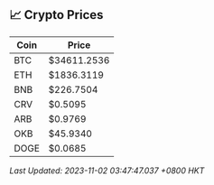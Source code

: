 ## 📈 Crypto Prices

| Coin | Price |
| ---- | ----- |
| BTC | $34611.2536 |
| ETH | $1836.3119 |
| BNB | $226.7504 |
| CRV | $0.5095 |
| ARB | $0.9769 |
| OKB | $45.9340 |
| DOGE | $0.0685 |

_Last Updated: 2023-11-02 03:47:47.037 +0800 HKT_